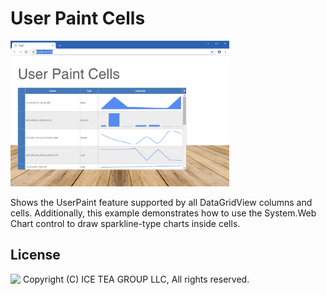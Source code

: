 User Paint Cells
====

<img src="../Support/Images/user-paint-cells.png" width="350" height="233">

Shows the UserPaint feature supported by all DataGridView columns and cells. Additionally, this example demonstrates how to use the System.Web Chart control to draw sparkline-type charts inside cells.

License
-------
<img src="http://iceteagroup.com/wp-content/uploads/2017/01/Square-64x64-trasp.png" height="20" align="top"> Copyright (C) ICE TEA GROUP LLC, All rights reserved.
